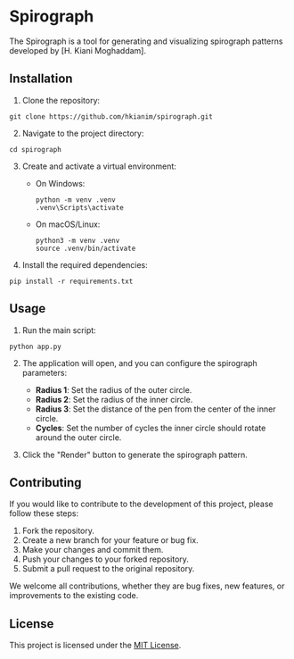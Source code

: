 
# Spirograph

The Spirograph is a tool for generating and visualizing spirograph patterns developed by [H. Kiani Moghaddam].

## Installation

1. Clone the repository:

```
git clone https://github.com/hkianim/spirograph.git
```

2. Navigate to the project directory:

```
cd spirograph
```

3. Create and activate a virtual environment:

   - On Windows:
     ```
     python -m venv .venv
     .venv\Scripts\activate
     ```
   - On macOS/Linux:
     ```
     python3 -m venv .venv
     source .venv/bin/activate
     ```

4. Install the required dependencies:

```
pip install -r requirements.txt
```

## Usage

1. Run the main script:

```
python app.py
```

2. The application will open, and you can configure the spirograph parameters:
   - **Radius 1**: Set the radius of the outer circle.
   - **Radius 2**: Set the radius of the inner circle.
   - **Radius 3**: Set the distance of the pen from the center of the inner circle.
   - **Cycles**: Set the number of cycles the inner circle should rotate around the outer circle.

3. Click the "Render" button to generate the spirograph pattern.

## Contributing

If you would like to contribute to the development of this project, please follow these steps:

1. Fork the repository.
2. Create a new branch for your feature or bug fix.
3. Make your changes and commit them.
4. Push your changes to your forked repository.
5. Submit a pull request to the original repository.

We welcome all contributions, whether they are bug fixes, new features, or improvements to the existing code.

## License

This project is licensed under the [MIT License](LICENSE).
